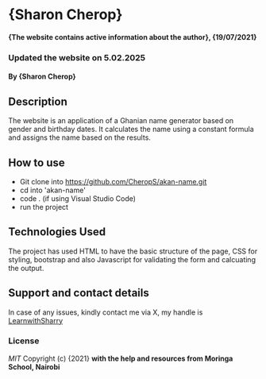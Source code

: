 # {Sharon Cherop}
#### {The website contains active information about the author}, {19/07/2021}
### Updated the website on 5.02.2025
#### By **{Sharon Cherop}**
## Description
The website is an application of a Ghanian name generator based on gender and birthday dates. It calculates the name using a constant formula and assigns the name based on the results. 
## How to use
- Git clone into https://github.com/CheropS/akan-name.git
- cd into 'akan-name'
- code . (if using Visual Studio Code)
- run the project
## Technologies Used
The project has used HTML to have the basic structure of the page, CSS for styling, bootstrap and also Javascript for validating the form and calcuating the output. 
## Support and contact details
In case of any issues, kindly contact me via X, my handle is [LearnwithSharry](https://x.com/LearnWithSharry) 
### License
*MIT*
Copyright (c) {2021} **with the help and resources from Moringa School, Nairobi**
  